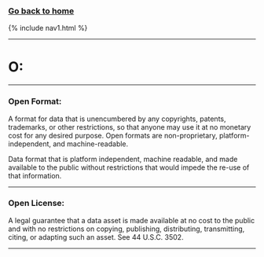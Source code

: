 ### **[Go back to home](https://ironrico.github.io/TestGlossary/)**

{% include nav1.html %}
___

# **O:** 
___

### **Open Format:** 
A format for data that is unencumbered by any copyrights, patents, trademarks, or other restrictions, 
so that anyone may use it at no monetary cost for any desired purpose. Open formats are non-proprietary, 
platform-independent, and machine-readable.

Data format that is platform independent, machine readable, and made available to the public without 
restrictions that would impede the re-use of that information. 
___

### **Open License:** 
A legal guarantee that a data asset is made available at no cost to the public and with no restrictions on 
copying, publishing, distributing, transmitting, citing, or adapting such an asset. See 44 U.S.C. 3502.
___








